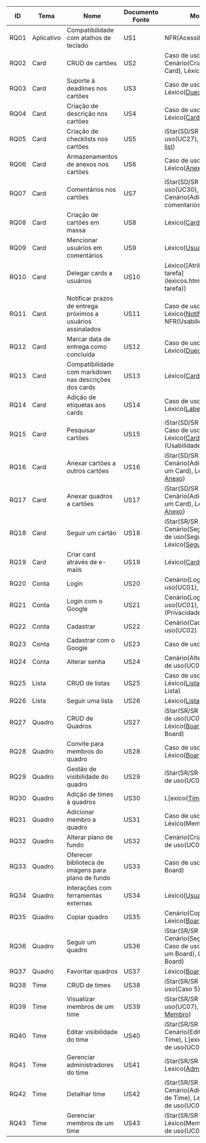 | ID   | Tema       | Nome                                                        | Documento Fonte | Modelagem                                                                                                |
|------|------------|-------------------------------------------------------------|-----------------|----------------------------------------------------------------------------------------------------------|
| RQ01 | Aplicativo | Compatibilidade com atalhos de teclado                      | US1             | NFR(Acessibilidade)                                                                                      |
| RQ02 | Card       | CRUD de cartões                                             | US2             | Caso de uso(UC13/UC22), Cenário(Criar Card/Modificar Card), Léxico([Card](lexicos.html#card))                                 |
| RQ03 | Card       | Suporte à deadlines nos cartões                             | US3             | Caso de uso(UC29), Léxico([Duedate](lexicos.html#Duedate))                                                                       |
| RQ04 | Card       | Criação de descrição nos cartões                            | US4             | Caso de uso(UC26), Léxico([Card](lexicos.html#card))                                                                          |
| RQ05 | Card       | Criação de checklists nos cartões                           | US5             | iStar(SD/SR - Card), Caso de uso(UC27), Léxico([Check-list](lexicos.html#check-list))                                               |
| RQ06 | Card       | Armazenamentos de anexos nos cartões                        | US6             | Caso de uso(UC32), Léxico([Anexo](lexicos.html#anexo))                                                                         |
| RQ07 | Card       | Comentários nos cartões                                     | US7             | iStar(SD/SR - Card), Caso de uso(UC30), Léxico([Card](lexicos.html#card)), Cenário(Adicionar comentarios ao Card)             |
| RQ08 | Card       | Criação de cartões em massa                                 | US8             | Léxico([Card](lexicos.html#card))                                                                                             |
| RQ09 | Card       | Mencionar usuários em comentários                           | US9             | Léxico([Usuario](lexicos.html#usuario), [Card](lexicos.html#card))                                                                                    |
| RQ10 | Card       | Delegar cards a usuários                                    | US10            | Léxico([Atribuir/Delegar tarefa](lexicos.html#Atribuir/Delegar tarefa))                                                                          |
| RQ11 | Card       | Notificar prazos de entrega próximos a usuários assinalados | US11            | Caso de uso(UC04), Léxico([Notificar](lexicos.html#notificar)), NFR(Usabilidade - Mobile)                                          |
| RQ12 | Card       | Marcar data de entrega como concluída                       | US12            | Caso de uso(UC15), Léxico([Duedate](lexicos.html#Duedate))                                                                       |
| RQ13 | Card       | Compatibilidade com markdown nas descrições dos cards       | US13            | Léxico([Card](lexicos.html#card))                                                                                             |
| RQ14 | Card       | Adição de etiquetas aos cards                               | US14            | Caso de uso(UC28), Léxico([Label](lexicos.html#label))                                                                         |
| RQ15 | Card       | Pesquisar cartões                                           | US15            | iStar(SD/SR - Filtrar Card), Caso de uso(UC15), Léxico([Card](lexicos.html#card)), NFR (Usabilidade)                          |
| RQ16 | Card       | Anexar cartões a outros cartões                             | US16            | iStar(SD/SR - Card), Cenário(Adicionar Anexo em um Card), Léxico([Card](lexicos.html#card), [Anexo](lexicos.html#card))                            |
| RQ17 | Card       | Anexar quadros a cartões                                    | US17            | iStar(SD/SR - Card), Cenário(Adicionar Anexo em um Card), Léxico([Card](lexicos.html#card), [Anexo](lexicos.html#card))                            |
| RQ18 | Card       | Seguir um cartão                                            | US18            | iStar(SR/SR - Card), Cenário(Seguir Card), Caso de uso(Seguir um Card), Léxico([Seguir](lexicos.html#seguir)[Card](lexicos.html#card))             |
| RQ19 | Card       | Criar card através de e-mails                               | US19            | Léxico([Card](lexicos.html#card))                                                                                             |
| RQ20 | Conta      | Login                                                       | US20            | Cenário(Login), Caso de uso(UC01), Léxico([Login](lexicos.html#login))                                                         |
| RQ21 | Conta      | Login com o Google                                          | US21            | Cenário(Login), Caso de uso(UC01), NFR (Privacidade), Léxico([Login](lexicos.html#login))                                      |
| RQ22 | Conta      | Cadastrar                                                   | US22            | Cenário(Cadastro), Caso de uso(UC02)                                                                     |
| RQ23 | Conta      | Cadastrar com o Google                                      | US23            | Caso de uso(UC02)                                                                                        |
| RQ24 | Conta      | Alterar senha                                               | US24            | Cenário(Alterar Senha), Caso de uso(UC03)                                                                |
| RQ25 | Lista      | CRUD de listas                                              | US25            | Caso de uso(UC11), Léxico([Lista](lexicos.html#lista)), Cenário(Criar Lista)                                                   |
| RQ26 | Lista      | Seguir uma lista                                            | US26            | Léxico([Lista](lexicos.html#lista), [Seguir](lexicos.html#seguir))                                                                                    |
| RQ27 | Quadro     | CRUD de Quadros                                             | US27            | iStar(SR/SR - Board), Caso de uso(UC01 - Criar Board), Léxico([Board](lexicos.html#board)), Cenário(Criar Board)               |
| RQ28 | Quadro     | Convite para membros do quadro                              | US28            | Caso de uso(UC08/UC09), Léxico([Board](lexicos.html#board), [Membro](lexicos.html#membro))                                                            |
| RQ29 | Quadro     | Gestão de visibilidade do quadro                            | US29            | iStar(SR/SR - Board), Caso de uso(UC07), Léxico([Board](lexicos.html#board))                                                   |
| RQ30 | Quadro     | Adição de times à quadros                                   | US30            | L[exico([Time](lexicos.html#time), Board)                                                                                      |
| RQ31 | Quadro     | Adicionar membro a quadro                                   | US31            | Caso de uso(UC04), Léxico(Membro, Board)                                                                 |
| RQ32 | Quadro     | Alterar plano de fundo                                      | US32            | Cenário(Criar Board), Caso de uso(UC01 - Criar Board)                                                    |
| RQ33 | Quadro     | Oferecer biblioteca de imagens para plano de fundo          | US33            | Caso de uso(UC01 - Criar Board)                                                                          |
| RQ34 | Quadro     | Interações com ferramentas externas                         | US34            | Léxico([Usuario](lexicos.html#usuario))                                                                                          |
| RQ35 | Quadro     | Copiar quadro                                               | US35            | Cenário(Copiar um Quadro), Léxico([Board](lexicos.html#board), [Copiar](lexicos.html#copiar))                                                         |
| RQ36 | Quadro     | Seguir um quadro                                            | US36            | iStar(SR/SR - Board), Cenário(Seguir Quadro), Caso de uso(UC03 - Seguir um Board), Léxico([Seguir](lexicos.html#seguir), Board) |
| RQ37 | Quadro     | Favoritar quadros                                           | US37            | Léxico([Board](lexicos.html#board))                                                                                            |
| RQ38 | Time       | CRUD de times                                               | US38            | iStar(SR/SR - Time), Caso de uso(Caso 5), Lexico([Time](lexicos.html#time))                                                   |
| RQ39 | Time       | Visualizar membros de um time                               | US39            | iStar(SR/SR - Time), Caso de uso(UC07), Lexico([Time](lexicos.html#time), [Membro](lexicos.html#membro))                                             |
| RQ40 | Time       | Editar visibilidade do time                                 | US40            | iStar(SR/SR - Time), Cenário(Editar visibilidade do Time), L[exico([Time](lexicos.html#time)), Caso de uso(UC07)               |
| RQ41 | Time       | Gerenciar administradores do time                           | US41            | iStar(SR/SR - Time), Lexico([Administrador](lexicos.html#administrador), [Time](lexicos.html#time))                                                         |
| RQ42 | Time       | Detalhar time                                               | US42            | iStar(SR/SR - Time), Cenário(Adicionar Descrição de Time), Lexico([Time](lexicos.html#time)), Caso de uso(UC07)               |
| RQ43 | Time       | Gerenciar membros de um time                                | US43            | iStar(SR/SR - Time), Léxico(Membro, [Time](lexicos.html#time)), Caso de uso(UC07)                                             |